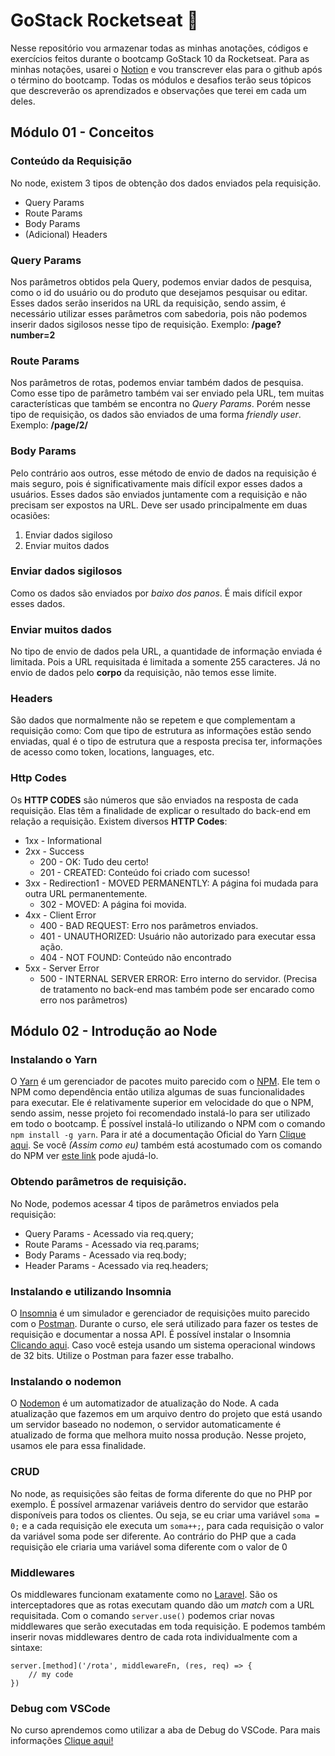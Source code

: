 # GoStack Rocketseat 🚀
Nesse repositório vou armazenar todas as minhas anotações, códigos e exercícios feitos durante o bootcamp GoStack 10 da Rocketseat.
Para as minhas notações, usarei o [Notion](https://www.notion.so/) e vou transcrever elas para o github após o término do bootcamp.
Todas os módulos e desafios terão seus tópicos que descreverão os aprendizados e observações que terei em cada um deles.
## Módulo 01 - Conceitos
### Conteúdo da Requisição
No node, existem 3 tipos de obtenção dos dados enviados pela requisição.
- Query Params
- Route Params
- Body Params
- (Adicional) Headers
### Query Params
Nos parâmetros obtidos pela Query, podemos enviar dados de pesquisa, como o id do usuário ou do produto que desejamos pesquisar ou editar. Esses dados serão inseridos na URL da requisição, sendo assim, é necessário utilizar esses parâmetros com sabedoria, pois não podemos inserir dados sigilosos nesse tipo de requisição. Exemplo: **/page?number=2**
### Route Params
Nos parâmetros de rotas, podemos enviar também dados de pesquisa. Como esse tipo de parâmetro também vai ser enviado pela URL, tem muitas características que também se encontra no _Query Params_. Porém nesse tipo de requisição, os dados são enviados de uma forma _friendly user_. Exemplo: **/page/2/**
### Body Params
Pelo contrário aos outros, esse método de envio de dados na requisição é mais seguro, pois é significativamente mais difícil expor esses dados a usuários. Esses dados são enviados juntamente com a requisição e não precisam ser expostos na URL. Deve ser usado principalmente em duas ocasiões:
1. Enviar dados sigiloso
2. Enviar muitos dados
### Enviar dados sigilosos
Como os dados são enviados por _baixo dos panos_. É mais difícil expor esses dados.
### Enviar muitos dados
No tipo de envio de dados pela URL, a quantidade de informação enviada é limitada. Pois a URL requisitada é limitada a somente 255 caracteres. Já no envio de dados pelo **corpo** da requisição, não temos esse limite.
### Headers
São dados que normalmente não se repetem e que complementam a requisição como: Com que tipo de estrutura as informações estão sendo enviadas, qual é o tipo de estrutura que a resposta precisa ter, informações de acesso como token, locations, languages, etc.
### Http Codes
Os **HTTP CODES** são números que são enviados na resposta de cada requisição. Elas têm a finalidade de explicar o resultado do back-end em relação a requisição. Existem diversos **HTTP Codes**:
- 1xx - Informational
- 2xx - Success
	- 200 - OK: Tudo deu certo!
	- 201 - CREATED: Conteúdo foi criado com sucesso!
- 3xx - Redirection1 - MOVED PERMANENTLY: A página foi mudada para outra URL permanentemente.
	- 302 - MOVED: A página foi movida.
- 4xx - Client Error
	- 400 - BAD REQUEST: Erro nos parâmetros enviados.
	- 401 - UNAUTHORIZED: Usuário não autorizado para executar essa ação.
	- 404 - NOT FOUND: Conteúdo não encontrado
- 5xx - Server Error
	- 500 - INTERNAL SERVER ERROR: Erro interno do servidor. (Precisa de tratamento no back-end mas também pode ser encarado como erro nos parâmetros)
## Módulo 02 - Introdução ao Node
### Instalando o Yarn
O [Yarn](https://yarnpkg.com/) é um gerenciador de pacotes muito parecido com o [NPM](https://www.npmjs.com/). Ele tem o NPM como dependência então utiliza algumas de suas funcionalidades para executar. Ele é relativamente superior em velocidade do que o NPM, sendo assim, nesse projeto foi recomendado instalá-lo para ser utilizado em todo o bootcamp. É possível instalá-lo utilizando o NPM com o comando `npm install -g yarn`. Para ir até a documentação Oficial do Yarn [Clique aqui](https://yarnpkg.com/cli/install). Se você *(Assim como eu)* também está acostumado com os comando do NPM ver [este link](https://legacy.yarnpkg.com/en/docs/migrating-from-npm/) pode ajudá-lo.

### Obtendo parâmetros de requisição.
No Node, podemos acessar 4 tipos de parâmetros enviados pela requisição:
  - Query Params - Acessado via req.query;
  - Route Params - Acessado via req.params;
  - Body Params - Acessado via req.body;
  - Header Params - Acessado via req.headers;

### Instalando e utilizando Insomnia
O [Insomnia](https://insomnia.rest) é um simulador e gerenciador de requisições muito parecido com o [Postman](https://getpostman.com). Durante o curso, ele será utilizado para fazer os testes de requisição e documentar a nossa API. É possível instalar o Insomnia [Clicando aqui](https://insomnia.rest/download/). Caso você esteja usando um sistema operacional windows de 32 bits. Utilize o Postman para fazer esse trabalho.

### Instalando o nodemon
O [Nodemon](https://www.npmjs.com/package/nodemon) é um automatizador de atualização do Node. A cada atualização que fazemos em um arquivo dentro do projeto que está usando um servidor baseado no nodemon, o servidor automaticamente é atualizado de forma que melhora muito nossa produção. Nesse projeto, usamos ele para essa finalidade.
### CRUD
No node, as requisições são feitas de forma diferente do que no PHP por exemplo. É possível armazenar variáveis dentro do servidor que estarão disponíveis para todos os clientes. Ou seja, se eu criar uma variável `soma = 0;` e a cada requisição ele executa um `soma++;`, para cada requisição o valor da variável soma pode ser diferente. Ao contrário do PHP que a cada requisição ele criaria uma variável soma diferente com o valor de 0

### Middlewares
Os middlewares funcionam exatamente como no [Laravel](https://laravel.com/). São os interceptadores que as rotas executam quando dão um *match* com a URL requisitada. Com o comando `server.use()` podemos criar novas middlewares que serão executadas em toda requisição. E podemos também inserir novas middlewares dentro de cada rota individualmente com a sintaxe:

    server.[method]('/rota', middlewareFn, (res, req) => { 
	    // my code 
    })

### Debug com VSCode
No curso aprendemos como utilizar a aba de Debug do VSCode. Para mais informações [Clique aqui!](https://code.visualstudio.com/docs/editor/debugging)